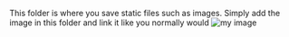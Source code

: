 This folder is where you save static files such as images.
Simply add the image in this folder and link it like you normally would
<img src="/static/my-image.png" alt="my image" />

